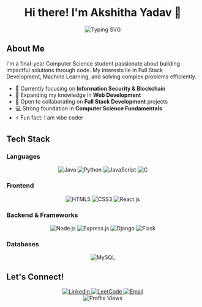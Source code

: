 # <div align="center">Hi there! I'm Akshitha Yadav 👋</div>

<div align="center">
<!--   <img src="https://readme-typing-svg.herokuapp.com?font=Fira+Code&pause=1000&color=2C83F7&center=true&vCenter=true&width=435&lines=Computer+Science+Student;Full+Stack+Developer;Problem+Solver;Continuous+Learner" alt="Typing SVG" /> -->
<!--   <img src="https://readme-typing-svg.herokuapp.com?font=Fira+Code&pause=1000&color=2C83F7&center=true&vCenter=true&width=435&lines=Computer+Science+Student;SDE+Aspirant;Full+Stack+Developer;Problem+Solver;Continuous+Learner" alt="Typing SVG" />
 -->
  <img src="https://readme-typing-svg.herokuapp.com?font=Fira+Code&pause=1000&color=2C83F7&center=true&vCenter=true&width=500&lines=Computer+Science+Student;SDE+Aspirant;Top+250+-+Walmart+CodeHers+2025;Full+Stack+Developer;500%2B+LeetCode+Problems;Problem+Solver;Continuous+Learner" alt="Typing SVG" />

</div>

## About Me

I'm a final-year Computer Science student passionate about building impactful solutions through code. My interests lie in Full Stack Development, Machine Learning, and solving complex problems efficiently.

- 🔭 Currently focusing on **Information Security & Blockchain**
- 🌱 Expanding my knowledge in **Web Development**
- 🤝 Open to collaborating on **Full Stack Development** projects
- 💻 Strong foundation in **Computer Science Fundamentals**
- ⚡ Fun fact: I am vibe coder

## Tech Stack

### Languages
<div align="center">
  <img src="https://img.shields.io/badge/Java-ED8B00?style=flat&logo=java&logoColor=white" alt="Java">
  <img src="https://img.shields.io/badge/Python-3776AB?style=flat&logo=python&logoColor=white" alt="Python">
  <img src="https://img.shields.io/badge/JavaScript-F7DF1E?style=flat&logo=javascript&logoColor=black" alt="JavaScript">
  <img src="https://img.shields.io/badge/C-00599C?style=flat&logo=c&logoColor=white" alt="C">
</div>

### Frontend
<div align="center">
  <img src="https://img.shields.io/badge/HTML5-E34F26?style=flat&logo=html5&logoColor=white" alt="HTML5">
  <img src="https://img.shields.io/badge/CSS3-1572B6?style=flat&logo=css3&logoColor=white" alt="CSS3">
  <img src="https://img.shields.io/badge/React.js-61DAFB?style=flat&logo=react&logoColor=black" alt="React.js">
</div>

### Backend & Frameworks
<div align="center">
  <img src="https://img.shields.io/badge/Node.js-339933?style=flat&logo=node.js&logoColor=white" alt="Node.js">
  <img src="https://img.shields.io/badge/Express.js-000000?style=flat&logo=express&logoColor=white" alt="Express.js">
  <img src="https://img.shields.io/badge/Django-092E20?style=flat&logo=django&logoColor=white" alt="Django">
  <img src="https://img.shields.io/badge/Flask-000000?style=flat&logo=flask&logoColor=white" alt="Flask">
</div>

### Databases
<div align="center">
  <img src="https://img.shields.io/badge/MySQL-005C84?style=flat&logo=mysql&logoColor=white" alt="MySQL">
</div>

## Let's Connect!

<div align="center">
  <a href="https://linkedin.com/in/akshitha-yadav-bathula-9ab324259" target="_blank">
    <img src="https://img.shields.io/badge/LinkedIn-0077B5?style=for-the-badge&logo=linkedin&logoColor=white" alt="LinkedIn" />
  </a>
  <a href="https://www.leetcode.com/akshitha_10-b32_" target="_blank">
    <img src="https://img.shields.io/badge/LeetCode-FFA116?style=for-the-badge&logo=leetcode&logoColor=white" alt="LeetCode" />
  </a>
  <a href="mailto:akshithayadavbathula27@gmail.com">
    <img src="https://img.shields.io/badge/Email-D14836?style=for-the-badge&logo=gmail&logoColor=white" alt="Email" />
  </a>
</div>


<div align="center">
  <img src="https://komarev.com/ghpvc/?username=akshithayadav&style=flat-square&color=blue" alt="Profile Views" />
</div>
